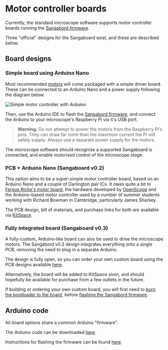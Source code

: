 # Motor controller boards

Currently, the standard microscope software supports motor controller boards running the [Sangabord firmware](https://gitlab.com/bath_open_instrumentation_group/sangaboard/tree/master/arduino_code).

Three "official" designs for the Sangaboard exist, and these are described below.

## Board designs

### Simple board using Arduino Nano

Most recommended [motors](./5_motors.md) will come packaged with a simple driver board. These can be connected to an Arduino Nano and a power supply following the diagram below.

![Simple motor controller with Arduino](./images/sangaboard_simple.png)

Then, use the Arduino IDE to flash the [Sangabord firmware](https://gitlab.com/bath_open_instrumentation_group/sangaboard/tree/master/arduino_code), and connect the Arduino to your microscope's Raspberry Pi via it's USB port.

> **Warning:** Do not attempt to power the motors from the Raspberry Pi's pins. They can draw far more than the maximum current the Pi will safely supply. Always use a separate power supply for the motors.

The microscope software should recognise a supported Sangaboard is connected, and enable motorised control of the microscope stage.


### PCB + Arduino Nano (Sangaboard v0.2)

This option aims to be a super-simple motor controller board, based on an Arduino Nano and a couple of Darlington pair ICs. It owes quite a bit to [Fergus Riche's motor board](https://github.com/fr293/motor_board), the hardware developed by [OpenScope](http://2015.igem.org/Team:Cambridge-JIC) and the Arduino-based motor controller used by a number of summer students working with Richard Bowman in Cambridge, particularly James Sharkey. 

The PCB design, bill of materials, and purchase links for both are available via [KitSpace](https://kitspace.org/boards/github.com/rwb27/openflexure_nano_motor_controller/).


### Fully integrated board (Sangaboard v0.3)

A fully-custom, Arduino-like board can also be used to drive the microscope motors. The Sangabord v0.3 design integrates everything onto a single PCB, removing the need to plug in a separate Arduino.

The design is fully open, so you can order your own custom board using the PCB designs available [here](https://gitlab.com/bath_open_instrumentation_group/sangaboard/tree/master/pcb_design).

Alternatively, the board will be added to KitSpace soon, and should hopefully be available for purchase from a few outlets in the future.

If building or ordering your own custom board, you will first need to [burn the bootloader to the board](https://gitlab.com/bath_open_instrumentation_group/sangaboard/blob/master/Bootloader/README.md), before [flashing the Sangabord firmware](https://gitlab.com/bath_open_instrumentation_group/sangaboard/blob/master/arduino_code/README.md).


## Arduino code

All board options share a common Arduino "firmware".

The Arduino code can be downloaded [here](https://gitlab.com/bath_open_instrumentation_group/sangaboard/tree/master/arduino_code).

Instructions for flashing the firmware can be found [here](https://gitlab.com/bath_open_instrumentation_group/sangaboard/blob/master/arduino_code/README.md).